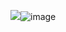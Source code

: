 <img src="https://cdn2.vectorstock.com/i/1000x1000/28/11/nerd-face-emoji-clever-emoticon-with-glasses-vector-29662811.jpg"/>![image](https://github.com/divejane/Deus-Ex-Maquina-16555/assets/105249833/b679be58-34ab-47e1-8c37-f1003ef72a13)
